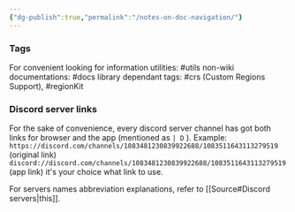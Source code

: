 ```yaml
---
{"dg-publish":true,"permalink":"/notes-on-doc-navigation/"}
---
```


### Tags
For convenient looking for information
utilities: \#utils
non-wiki documentations: \#docs
library dependant tags: \#crs (Custom Regions Support), \#regionKit

### Discord server links
For the sake of convenience, every discord server channel has got both links for browser and the app (mentioned as ``| D`` ). Example:
``https://discord.com/channels/1083481230839922688/1083511643113279519`` (original link)
``discord://discord.com/channels/1083481230839922688/1083511643113279519`` (app link)
it's your choice what link to use.

For servers names abbreviation explanations, refer to [[Source#Discord servers\|this]].